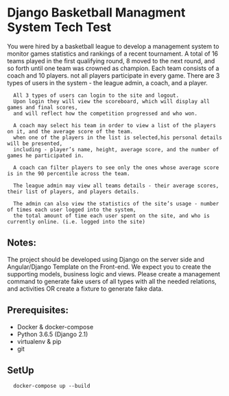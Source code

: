 # Django Basketball Managment System Tech Test

You were hired by a basketball league to develop a management system to monitor games statistics and rankings of
 a recent tournament.
A total of 16 teams played in the first qualifying round, 8 moved to the next
 round, and so forth until one team was crowned as champion.
Each team consists of a coach and 10 players. not all players participate in every game.
There are 3 types of users in the system - the league admin, a coach, and a player.

```
  All 3 types of users can login to the site and logout. 
  Upon login they will view the scoreboard, which will display all games and final scores, 
  and will reflect how the competition progressed and who won.

  A coach may select his team in order to view a list of the players on it, and the average score of the team. 
  when one of the players in the list is selected,his personal details will be presented, 
  including - player’s name, height, average score, and the number of games he participated in. 

  A coach can filter players to see only the ones whose average score is in the 90 percentile across the team.

  The league admin may view all teams details - their average scores, their list of players, and players details. 

  The admin can also view the statistics of the site’s usage - number of times each user logged into the system, 
  the total amount of time each user spent on the site, and who is currently online. (i.e. logged into the site)

```

## Notes:

The project should be developed using Django on the server side and Angular/Django Template on the Front-end.
We expect you to create the supporting models, business logic and views. 
Please create a management command to generate fake users of all types with all the needed relations, 
and activities OR create a fixture to generate fake data.



## Prerequisites:
* Docker & docker-compose
* Python 3.6.5 (Django 2.1)
* virtualenv & pip
* git


## SetUp

```
  docker-compose up --build
```
